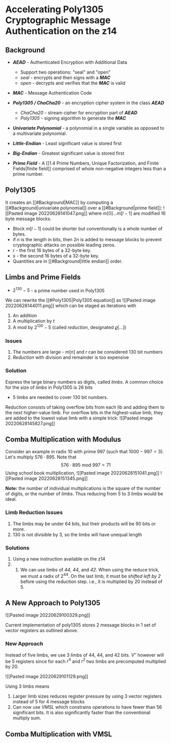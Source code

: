 # Accelerating Poly1305 Cryptographic Message Authentication on the z14
## Background
- ***AEAD*** - Authenticated Encryption with Additional Data
	- Support two operations: "seal" and "open"
	- *seal* - encrypts and then signs with a ***MAC***
	- *open* - decrypts and verifies that the ***MAC*** is valid
- ***MAC*** - Message Authentication Code

- ***Poly1305 / ChaCha20*** - an encryption cipher system in the class ***AEAD***
	- *ChaCha20* - stream cipher for encryption part of ***AEAD***
	- *Poly1305* - signing algorithm to generate the ***MAC***

- ***Univariate Polynomial*** - a polynomial in a single variable as opposed to a multivariate polynomial.

- ***Little-Endian*** - Least significant value is stored first
- ***Big-Endian*** - Greatest significant value is stored first

- ***Prime Field*** - A [[1.4 Prime Numbers, Unique Factorization, and Finite Fields|finite field]] comprised of whole non-negative integers less than a prime number.

## Poly1305
It creates an [[#Background|MAC]] by computing a [[#Background|univariate polynomial]] over a [[#Background|prime field]]:
![[Pasted image 20220628141047.png]]
where $m[0] \dots m[l-1]$ are modified 16 byte message blocks.
- Block $m[l-1]$ could be shorter but conventionally is a whole number of bytes.
- if $n$ is the length in bits, then $2n$ is added to message blocks to prevent cryptographic attacks on possible leading zeros.
- $r$ - the first 16 bytes of a 32-byte key.
- $s$ - the second 16 bytes of a 32-byte key.
- Quantities are in [[#Background|little endian]] order.

## Limbs and Prime Fields
- $2^{130}-5$ - a prime number used in Poly1305

We can rewrite the [[#Poly1305|Poly1305 equation]] as
![[Pasted image 20220628144011.png]]
which can be staged as iterations with
1.  An addition
2. A multiplication by $t$
3. A mod by $2^{130} - 5$ (called *reduction*, designated $\varrho[\dots]$)

### Issues
1. The numbers are large - $m[n]$ and $r$ can be considered 130 bit numbers
2. *Reduction* with division and remainder is too expensive

### Solution
Express the large binary numbers as digits, called *limbs*. A common choice for the size of *limbs* in Poly1305 is 26 bits
- 5 limbs are needed to cover 130 bit numbers.

Reduction consists of taking overflow bits from each lib and adding them to the next higher-value limb. For overflow bits in the highest-value limb, they are added to the lowest value limb with a simple trick:
![[Pasted image 20220628145827.png]]

## Comba Multiplication with Modulus
Consider an example in radix 10 with prime 997 (such that $1000 - 997 = 3$). Let's multiply $576 \cdot 895$. Note that 
$$576 \cdot 895 \text{ mod } 997 = 71$$
Using school book multiplication,
![[Pasted image 20220628151041.png]]
![[Pasted image 20220628151345.png]]

**Note:** the number of individual multiplications is the square of the number of digits, or the number of *limbs*. Thus reducing from 5 to 3 limbs would be ideal.

### Limb Reduction Issues
1. The limbs may be under 64 bits, but their products will be 90 bits or more.
2. 130 is not divisible by 3, so the limbs will have unequal length

### Solutions
1. Using a new instruction available on the z14
2. 1. We can use limbs of *44*, *44*, and *42*. When using the reduce trick, we must a radix of $2^{44}$. On the last limb, it must be *shifted left by 2* before using the reduction step. i.e., it is multiplied by 20 instead of 5.

## A New Approach to Poly1305
![[Pasted image 20220629100329.png]]

Current implementation of poly1305 stores 2 message blocks in 1 set of vector registers as outlined above.

### New Approach
Instead of five limbs, we use 3 limbs of 44, 44, and 42 bits. $V''$ however will be 5 registers since for each $r^4$ and $r^2$ two limbs are precomputed multiplied by 20.

![[Pasted image 20220629101129.png]]

Using 3 limbs means
1. Larger limb sizes reduces register pressure by using 3 vector registers instead of 5 for 4 message blocks
3. Can now use *VMSL* which constrains operations to have fewer than 56 significant bits. It is also significantly faster than the conventional multiply sum.

## Comba Multiplication with VMSL
